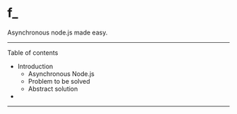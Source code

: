 f_
==

Asynchronous node.js made easy.

---

Table of contents

* Introduction
    - Asynchronous Node.js
    - Problem to be solved
    - Abstract solution
* 

---